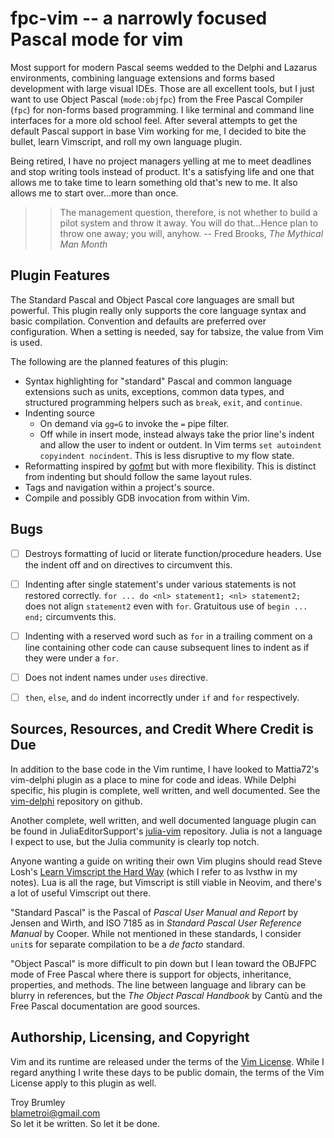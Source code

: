 # fpc-vim -- a narrowly focused Pascal mode for vim

Most support for modern Pascal seems wedded to the Delphi and Lazarus environments, combining language extensions and forms based development with large visual IDEs. Those are all excellent tools, but I just want to use Object Pascal (`mode:objfpc`) from the Free Pascal Compiler (`fpc`) for non-forms based programming. I like terminal and command line interfaces for a more old school feel. After several attempts to get the default Pascal support in base Vim working for me, I decided to bite the bullet, learn Vimscript, and roll my own language plugin.

Being retired, I have no project managers yelling at me to meet deadlines and stop writing tools instead of product. It's a satisfying life and one that allows me to take time to learn something old that's new to me. It also allows me to start over...more than once.

>> The management question, therefore, is not whether to build a pilot system and throw it away. You will do that...Hence plan to throw one away; you will, anyhow. -- Fred Brooks, _The Mythical Man Month_


## Plugin Features

The Standard Pascal and Object Pascal core languages are small but powerful. This plugin really only supports the core language syntax and basic compilation. Convention and defaults are preferred over configuration. When a setting is needed, say for tabsize, the value from Vim is used.

The following are the planned features of this plugin:

- Syntax highlighting for "standard" Pascal and common language extensions such as units, exceptions, common data types, and structured programming helpers such as `break`, `exit`, and `continue`.
- Indenting source
  - On demand via `gg=G` to invoke the `=` pipe filter.
  - Off while in insert mode, instead always take the prior line's indent and allow the user to indent or outdent. In Vim terms `set autoindent copyindent nocindent`. This is less disruptive to my flow state.
- Reformatting inspired by [gofmt](https://go.dev/blog/gofmt) but with more flexibility. This is distinct from indenting but should follow the same layout rules.
- Tags and navigation within a project's source.
- Compile and possibly GDB invocation from within Vim.


## Bugs

- [ ] Destroys formatting of lucid or literate function/procedure headers. Use the indent off and on directives to circumvent this.
- [ ] Indenting after single statement's under various statements is not restored correctly. `for ... do <nl> statement1; <nl> statement2; ` does not align `statement2` even with `for`. Gratuitous use of `begin ... end;` circumvents this.
- [ ] Indenting with a reserved word such as `for` in a trailing comment on a line containing other code can cause subsequent lines to indent as if they were under a `for`.
- [ ] Does not indent names under `uses` directive.
- [ ] `then`, `else`, and `do` indent incorrectly under `if` and `for` respectively.


## Sources, Resources, and Credit Where Credit is Due

In addition to the base code in the Vim runtime, I have looked to Mattia72's vim-delphi plugin as a place to mine for code and ideas. While Delphi specific, his plugin is complete, well written, and well documented. See the [vim-delphi](https://github.com/mattia72/vim-delphi) repository on github.

Another complete, well written, and well documented language plugin can be found in JuliaEditorSupport's [julia-vim](https://github.com/JuliaEditorSupport/julia-vim) repository. Julia is not a language I expect to use, but the Julia community is clearly top notch.

Anyone wanting a guide on writing their own Vim plugins should read Steve Losh's [Learn Vimscript the Hard Way](https://learnvimscriptthehardway.stevelosh.com/) (which I refer to as lvsthw in my notes). Lua is all the rage, but Vimscript is still viable in Neovim, and there's a lot of useful Vimscript out there. 

"Standard Pascal" is the Pascal of _Pascal User Manual and Report_ by Jensen and Wirth, and ISO 7185 as in _Standard Pascal User Reference Manual_ by Cooper. While not mentioned in these standards, I consider `unit`s for separate compilation to be a _de facto_ standard.

"Object Pascal" is more difficult to pin down but I lean toward the OBJFPC mode of Free Pascal where there is support for objects, inheritance, properties, and methods. The line between language and library can be blurry in references, but the _The Object Pascal Handbook_ by Cantù and the Free Pascal documentation are good sources. 


## Authorship, Licensing, and Copyright

Vim and its runtime are released under the terms of the [Vim License](https://vimdoc.sourceforge.net/htmldoc/uganda.html#license). While I regard anything I write these days to be public domain, the terms of the Vim License apply to this plugin as well.


Troy Brumley  
blametroi@gmail.com  
So let it be written. So let it be done.  

